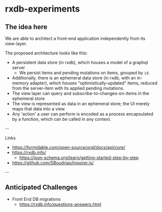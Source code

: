 # rxdb-experiments

## The idea here

We are able to architect a front-end application independently from its
view-layer.

The proposed architecture looks like this:

- A persistent data store (in rxdb), which houses a model of a graphql server
  - We persist items and pending mutations on items, grouped by `id`.
- Additionally, there is an ephemeral data store (in rxdb, with an
  in-memory adapter), which houses "optimistically-updated" items,
  reduced from the server-item with its applied pending mutations.
- The view layer can query and subscribe-to-changes-on-items in the
  ephemeral store
- The view is represented as data in an ephemeral store; the UI merely
  maps that data into a view.
- Any 'action' a user can perform is encoded as a process encapsulated
  by a function, which can be called in any context.

--

Links
- https://formidable.com/open-source/urql/docs/api/core/
- https://rxdb.info/
  - https://json-schema.org/learn/getting-started-step-by-step
- https://github.com/SBoudrias/Inquirer.js/

--

## Anticipated Challenges

- Front End DB migrations
  - https://rxdb.info/questions-answers.html

